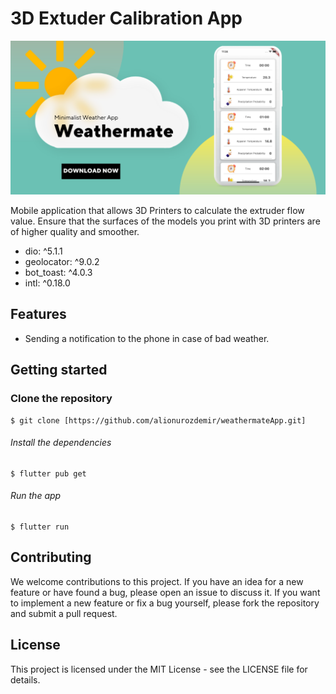 # 3D Extuder Calibration App

![This is an image](https://github.com/alionurozdemir/weathermateApp/blob/main/assets/cover.png)

Mobile application that allows 3D Printers to calculate the extruder flow value. Ensure that the surfaces of the models you print with 3D printers are of higher quality and smoother.

- dio: ^5.1.1
- geolocator: ^9.0.2
- bot_toast: ^4.0.3
- intl: ^0.18.0

## Features

+ Sending a notification to the phone in case of bad weather.



## Getting started

### Clone the repository

```
$ git clone [https://github.com/alionurozdemir/weathermateApp.git]
```

###### Install the dependencies
```
$ flutter pub get
```

###### Run the app
```
$ flutter run
```

## Contributing
We welcome contributions to this project. If you have an idea for a new feature or have found a bug, please open an issue to discuss it. If you want to implement a new feature or fix a bug yourself, please fork the repository and submit a pull request.

## License
This project is licensed under the MIT License - see the LICENSE file for details.
